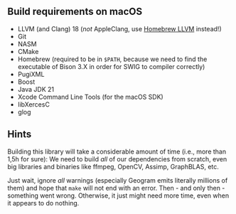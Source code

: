 ## Build requirements on macOS

- LLVM (and Clang) 18 (*not* AppleClang, use [Homebrew LLVM](https://formulae.brew.sh/formula/llvm#default) instead!)
- Git
- NASM
- CMake
- Homebrew (required to be in `$PATH`, because we need to find the executable of Bison 3.X in order for SWIG to compiler correctly)
- PugiXML
- Boost
- Java JDK 21
- Xcode Command Line Tools (for the macOS SDK)
- libXercesC
- glog

## Hints

Building this library will take a considerable amount of time (i.e., more than 1,5h for sure): We need to build *all* of our dependencies from scratch, even big libraries and binaries like ffmpeg, OpenCV, Assimp, GraphBLAS, etc.

Just wait, ignore *all* warnings (especially Geogram emits literally millions of them) and hope that `make` will not end with an error. Then - and only then - something went wrong. Otherwise, it just might need more time, even when it appears to do nothing.